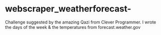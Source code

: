 # webscraper_weatherforecast-
Challenge suggested by the amazing Qazi from Clever Programmer. I wrote the days of the week &amp; the temperatures from forecast.weather.gov
